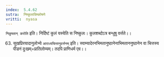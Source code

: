 ```yaml
---
index:  5.4.62
sutra:  निष्कुलान्निष्कोषणे
vritti:  nyasa
---
```


`निकुष्लान् करोति` इति। निर्दिष्टं कुलं यस्येति स निष्कुलः। कुलशब्दोऽत्र बन्धुषु वर्त्तते।।

63. सुखप्रिरयादानुलोभ्ये
`आराध्यचित्तानुवर्त्तनम्` इति। स्वाम्यादेरनभिमतानुष्ठानेनाभिमताननुष्ठानेन वा चित्तस्य पीडनं दुःखम्=प्रातिलोम्यम्। तदपि प्राणिधर्म एव।।

